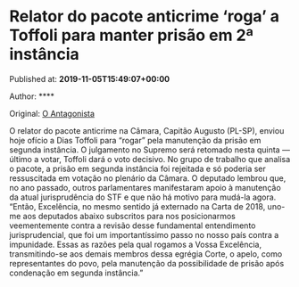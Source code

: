 
# Relator do pacote anticrime ‘roga’ a Toffoli para manter prisão em 2ª instância

Published at: **2019-11-05T15:49:07+00:00**

Author: ****

Original: [O Antagonista](https://www.oantagonista.com/brasil/relator-do-pacote-anticrime-roga-a-toffoli-para-manter-prisao-em-2a-instancia/)

O relator do pacote anticrime na Câmara, Capitão Augusto (PL-SP), enviou hoje ofício a Dias Toffoli para “rogar” pela manutenção da prisão em segunda instância.
O julgamento no Supremo será retomado nesta quinta — último a votar, Toffoli dará o voto decisivo.
No grupo de trabalho que analisa o pacote, a prisão em segunda instância foi rejeitada e só poderia ser ressuscitada em votação no plenário da Câmara.
O deputado lembrou que, no ano passado, outros parlamentares manifestaram apoio à manutenção da atual jurisprudência do STF e que não há motivo para mudá-la agora.
“Então, Excelência, no mesmo sentido já externado na Carta de 2018, uno-me aos deputados abaixo subscritos para nos posicionarmos veementemente contra a revisão desse fundamental entendimento jurisprudencial, que foi um importantíssimo passo no nosso país contra a impunidade. Essas as razões pela qual rogamos a Vossa Excelência, transmitindo-se aos demais membros dessa egrégia Corte, o apelo, como representantes do povo, pela manutenção da possibilidade de prisão após condenação em segunda instância.”
